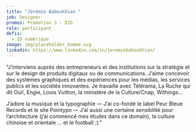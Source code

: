 ```yaml
---
title: "Jérémie Baboukhian "
job: Designer
promos: Promotion 3 - DIG
role: participant
defis:
  - ID numérique
image: img/placeholder_homme.svg
linkedin: https://www.linkedin.com/in/jeremiebaboukhian/
---
```

"J’interviens auprès des entrepreneurs et des institutions sur la stratégie et sur le design de produits digitaux ou de communications. J’aime concevoir des systèmes graphiques et des expériences pour les médias, les services publics et les sociétés innovantes. Je travaille avec Télérama, La Ruche qui dit Oui!, Engie, Louis Vuitton, la ministère de la Culture/Cnap, Withings… 

J’adore la musique et la typographie — J’ai co-fondé le label Peur Bleue Records et le site Pointypo — J’ai aussi une certaine sensibilité pour l’architecture (j’ai commencé mes études dans ce domain), la culture chinoise et orientale … et le football ;)."